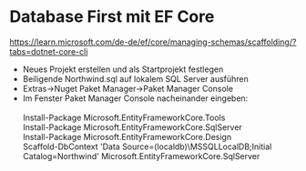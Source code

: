 ﻿# Database First mit EF Core

https://learn.microsoft.com/de-de/ef/core/managing-schemas/scaffolding/?tabs=dotnet-core-cli

- Neues Projekt erstellen und als Startprojekt festlegen
- Beiligende Northwind.sql auf lokalem SQL Server ausführen
- Extras->Nuget Paket Manager->Paket Manager Console
- Im Fenster Paket Manager Console nacheinander eingeben:<br><br>
Install-Package Microsoft.EntityFrameworkCore.Tools<br>
Install-Package Microsoft.EntityFrameworkCore.SqlServer<br>
Install-Package Microsoft.EntityFrameworkCore.Design<br>
Scaffold-DbContext 'Data Source=(localdb)\MSSQLLocalDB;Initial Catalog=Northwind' Microsoft.EntityFrameworkCore.SqlServer<p>

